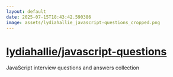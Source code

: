 ```yaml
---
layout: default
date: 2025-07-15T18:43:42.590386
image: assets/lydiahallie_javascript-questions_cropped.png
---
```


# [lydiahallie/javascript-questions](https://github.com/lydiahallie/javascript-questions)

JavaScript interview questions and answers collection
